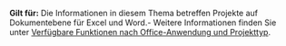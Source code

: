   **Gilt für:** Die Informationen in diesem Thema betreffen Projekte auf Dokumentebene für Excel und Word.\- Weitere Informationen finden Sie unter [Verfügbare Funktionen nach Office-Anwendung und Projekttyp](../../vsto/features-available-by-office-application-and-project-type.md).

  